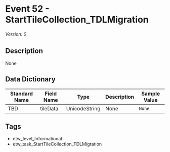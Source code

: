 # Event 52 - StartTileCollection_TDLMigration
###### Version: 0

## Description
None

## Data Dictionary
|Standard Name|Field Name|Type|Description|Sample Value|
|---|---|---|---|---|
|TBD|tileData|UnicodeString|None|`None`|

## Tags
* etw_level_Informational
* etw_task_StartTileCollection_TDLMigration